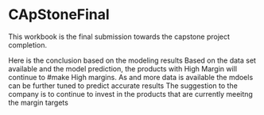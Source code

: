 # CApStoneFinal
This workbook is the final submission towards the capstone project completion. 

Here is the conclusion based on the modeling results
Based on the data set available and the model prediction, the products with High Margin will continue to 
#make High margins. As and more data is available the mdoels can be further tuned to predict accurate results
The suggestion to the company is to continue to invest in the products that are currently meeitng the 
margin targets
